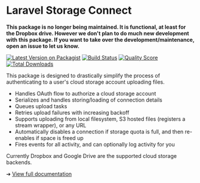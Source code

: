 # Laravel Storage Connect

**This package is no longer being maintained. It is functional, at least for the Dropbox drive. However we don't plan to do much new development with this package. If you want to take over the development/maintenance, open an issue to let us know.**

[![Latest Version on Packagist](https://img.shields.io/packagist/v/stechstudio/laravel-storage-connect.svg?style=flat-square)](https://packagist.org/packages/stechstudio/laravel-storage-connect)
[![Build Status](https://img.shields.io/travis/stechstudio/laravel-storage-connect/master.svg?style=flat-square)](https://travis-ci.org/stechstudio/laravel-storage-connect)
[![Quality Score](https://img.shields.io/scrutinizer/g/stechstudio/laravel-storage-connect.svg?style=flat-square)](https://scrutinizer-ci.com/g/stechstudio/laravel-storage-connect)
[![Total Downloads](https://img.shields.io/packagist/dt/stechstudio/laravel-storage-connect.svg?style=flat-square)](https://packagist.org/packages/stechstudio/laravel-storage-connect)

This package is designed to drastically simplify the process of authenticating to a user's cloud storage account uploading files.
 
 - Handles OAuth flow to authorize a cloud storage account
 - Serializes and handles storing/loading of connection details
 - Queues upload tasks
 - Retries upload failures with increasing backoff
 - Supports uploading from local filesystem, S3 hosted files (registers a stream wrapper), or any URL
 - Automatically disables a connection if storage quota is full, and then re-enables if space is freed up
 - Fires events for all activity, and can optionally log activity for you

Currently Dropbox and Google Drive are the supported cloud storage backends.

➔ [View full documentation](https://stechstudio.github.io/laravel-storage-connect/)
